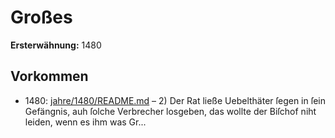# Großes

**Ersterwähnung:** 1480

## Vorkommen
- 1480: [jahre/1480/README.md](../jahre/1480/README.md) – 2) Der Rat ließe Uebelthäter ſegen in ſein Gefängnis,
auh ſolche Verbrecher losgeben, das wollte der Biſchof
niht leiden, wenn es ihm was Gr...
